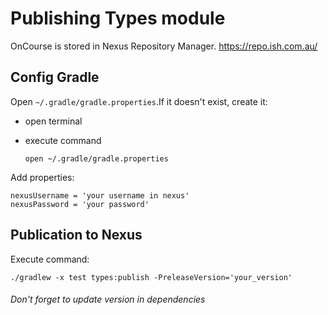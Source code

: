 # Publishing Types module

OnCourse is stored in Nexus Repository Manager.
https://repo.ish.com.au/

## Сonfig Gradle
Open `~/.gradle/gradle.properties`.If it doesn't exist, create it:
* open terminal 
* execute command

    ```open ~/.gradle/gradle.properties```

Add properties:

    nexusUsername = 'your username in nexus'
    nexusPassword = 'your password'

## Publication to Nexus
Execute command:

    ./gradlew -x test types:publish -PreleaseVersion='your_version'

###### Don't forget to update version in dependencies

